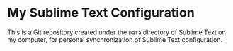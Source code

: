 # My Sublime Text Configuration

This is a Git repository created under the `Data` directory of Sublime Text on my computer, for personal synchronization of Sublime Text configuration.
